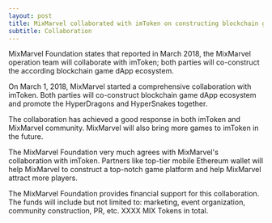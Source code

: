 ```yaml
---
layout: post
title: MixMarvel collaborated with imToken on constructing blockchain game dApp ecosystem
subtitle: Collaboration
---
```


MixMarvel Foundation states that reported in March 2018, the MixMarvel operation team will collaborate with imToken; both parties will co-construct the according blockchain game dApp ecosystem.

On March 1, 2018, MixMarvel started a comprehensive collaboration with imToken. Both parties will co-construct blockchain game dApp ecosystem and  promote the HyperDragons and HyperSnakes together.

The collaboration has achieved a good response in both imToken and MixMarvel community. MixMarvel will also bring more games to imToken in the future.

The MixMarvel Foundation very much agrees with MixMarvel's collaboration with imToken. Partners like top-tier mobile Ethereum wallet will help MixMarvel to construct a top-notch game platform and help MixMarvel attract more players. 

The MixMarvel Foundation provides financial support for this collaboration. The funds will include but not limited to: marketing, event organization, community construction, PR, etc. XXXX MIX Tokens in total. 


